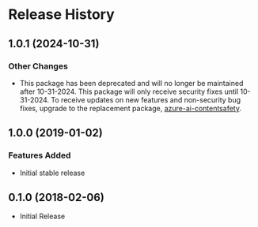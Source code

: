 # Release History

## 1.0.1 (2024-10-31)

### Other Changes

- This package has been deprecated and will no longer be maintained after 10-31-2024. This package will only receive security fixes until 10-31-2024. To receive updates on new features and non-security bug fixes, upgrade to the replacement package, [azure-ai-contentsafety](https://pypi.org/project/azure-ai-contentsafety/).

## 1.0.0 (2019-01-02)

### Features Added 

  - Initial stable release

## 0.1.0 (2018-02-06)

  - Initial Release
